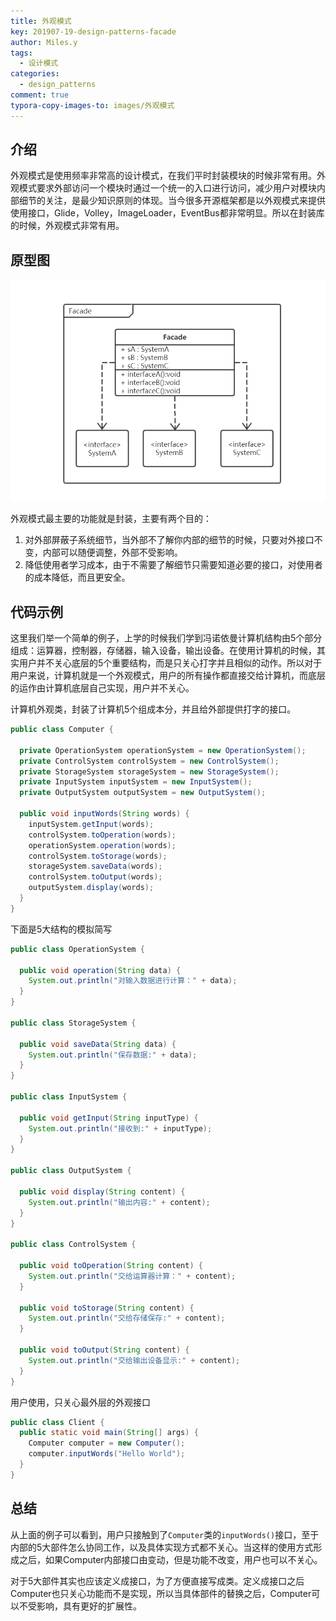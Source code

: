 ```yaml
---
title: 外观模式
key: 201907-19-design-patterns-facade
author: Miles.y
tags:
  - 设计模式
categories:
  - design_patterns
comment: true
typora-copy-images-to: images/外观模式
---
```


## 介绍

外观模式是使用频率非常高的设计模式，在我们平时封装模块的时候非常有用。外观模式要求外部访问一个模块时通过一个统一的入口进行访问，减少用户对模块内部细节的关注，是最少知识原则的体现。当今很多开源框架都是以外观模式来提供使用接口，Glide，Volley，ImageLoader，EventBus都非常明显。所以在封装库的时候，外观模式非常有用。

## 原型图

![1563698064397](\images\外观模式\1563698064397.png)

外观模式最主要的功能就是封装，主要有两个目的：

1. 对外部屏蔽子系统细节，当外部不了解你内部的细节的时候，只要对外接口不变，内部可以随便调整，外部不受影响。
2. 降低使用者学习成本，由于不需要了解细节只需要知道必要的接口，对使用者的成本降低，而且更安全。

<!-- more -->

## 代码示例

这里我们举一个简单的例子，上学的时候我们学到冯诺依曼计算机结构由5个部分组成：运算器，控制器，存储器，输入设备，输出设备。在使用计算机的时候，其实用户并不关心底层的5个重要结构，而是只关心打字并且相似的动作。所以对于用户来说，计算机就是一个外观模式，用户的所有操作都直接交给计算机，而底层的运作由计算机底层自己实现，用户并不关心。

计算机外观类，封装了计算机5个组成本分，并且给外部提供打字的接口。

```java
public class Computer {

  private OperationSystem operationSystem = new OperationSystem();
  private ControlSystem controlSystem = new ControlSystem();
  private StorageSystem storageSystem = new StorageSystem();
  private InputSystem inputSystem = new InputSystem();
  private OutputSystem outputSystem = new OutputSystem();

  public void inputWords(String words) {
    inputSystem.getInput(words);
    controlSystem.toOperation(words);
    operationSystem.operation(words);
    controlSystem.toStorage(words);
    storageSystem.saveData(words);
    controlSystem.toOutput(words);
    outputSystem.display(words);
  }
}
```

下面是5大结构的模拟简写

```java
public class OperationSystem {

  public void operation(String data) {
    System.out.println("对输入数据进行计算：" + data);
  }
}

public class StorageSystem {

  public void saveData(String data) {
    System.out.println("保存数据:" + data);
  }
}

public class InputSystem {

  public void getInput(String inputType) {
    System.out.println("接收到:" + inputType);
  }
}

public class OutputSystem {

  public void display(String content) {
    System.out.println("输出内容:" + content);
  }
}

public class ControlSystem {

  public void toOperation(String content) {
    System.out.println("交给运算器计算：" + content);
  }

  public void toStorage(String content) {
    System.out.println("交给存储保存:" + content);
  }

  public void toOutput(String content) {
    System.out.println("交给输出设备显示:" + content);
  }
}
```

用户使用，只关心最外层的外观接口

```java
public class Client {
  public static void main(String[] args) {
    Computer computer = new Computer();
    computer.inputWords("Hello World");
  }
}
```

## 总结

从上面的例子可以看到，用户只接触到了`Computer`类的`inputWords()`接口，至于内部的5大部件怎么协同工作，以及具体实现方式都不关心。当这样的使用方式形成之后，如果Computer内部接口由变动，但是功能不改变，用户也可以不关心。

对于5大部件其实也应该定义成接口，为了方便直接写成类。定义成接口之后Computer也只关心功能而不是实现，所以当具体部件的替换之后，Computer可以不受影响，具有更好的扩展性。